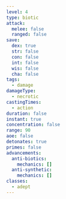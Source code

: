 ```yaml
---
level: 4
type: biotic
attack:
  melee: false
  ranged: false
save:
  dex: true
  str: false
  con: false
  int: false
  wis: false
  cha: false
tags:
  - damage
damageType:
  - necrotic
castingTimes:
  - action
duration: false
instant: true
concentration: false
range: 90
aoe: false
detonates: true
primes: false
advancements:
  anti-biotics:
    mechanics: []
  anti-synthetic:
    mechanics: []
classes:
  - adept
---
```

